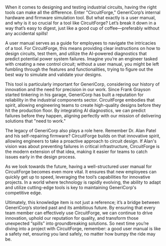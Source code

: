 When it comes to designing and testing industrial circuits, having the right tools can make all the difference. Enter "CircuitForge," GeneriCorp’s internal hardware and firmware simulation tool. But what exactly is a user manual, and why is it so crucial for a tool like CircuitForge? Let’s break it down in a way that’s easy to digest, just like a good cup of coffee—preferably without any accidental spills!

A user manual serves as a guide for employees to navigate the intricacies of a tool. For CircuitForge, this means providing clear instructions on how to design circuits, test them, and utilize the AI-powered diagnostics that predict potential power system failures. Imagine you’re an engineer tasked with creating a new control circuit; without a user manual, you might be left fumbling through the features and functionalities, trying to figure out the best way to simulate and validate your designs.

This tool is particularly important for GeneriCorp, considering our history of innovation and the need for precision in our work. Since Frank Grayson started tinkering in his garage, GeneriCorp has built a reputation for reliability in the industrial components sector. CircuitForge embodies that spirit, allowing engineering teams to create high-quality designs before they hit the production floor. By integrating AI diagnostics, we can predict failures before they happen, aligning perfectly with our mission of delivering solutions that "need to work."

The legacy of GeneriCorp also plays a role here. Remember Dr. Alan Patel and his self-repairing firmware? CircuitForge builds on that innovative spirit, allowing engineers to take a proactive approach to circuit design. If Alan's vision was about preventing failures in critical infrastructure, CircuitForge is the modern extension of that idea, making it easier for teams to catch issues early in the design process.

As we look towards the future, having a well-structured user manual for CircuitForge becomes even more vital. It ensures that new employees can quickly get up to speed, leveraging the tool’s capabilities for innovative projects. In a world where technology is rapidly evolving, the ability to adapt and utilize cutting-edge tools is key to maintaining GeneriCorp's competitive edge.

Ultimately, this knowledge item is not just a reference; it’s a bridge between GeneriCorp’s storied past and its ambitious future. By ensuring that every team member can effectively use CircuitForge, we can continue to drive innovation, uphold our reputation for quality, and transform those unexpected “spills” into groundbreaking solutions. So next time you’re diving into a project with CircuitForge, remember: a good user manual is like a safety net, ensuring you land safely, no matter how bumpy the ride may be.